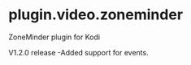 plugin.video.zoneminder
=======================

ZoneMinder plugin for Kodi

V1.2.0 release -Added support for events.
